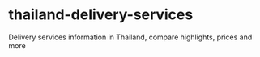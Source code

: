 # thailand-delivery-services
Delivery services information in Thailand, compare highlights, prices and more
